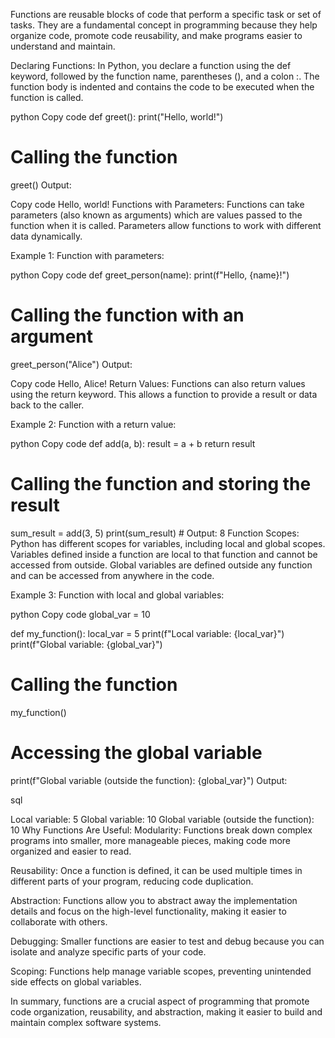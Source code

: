 
Functions are reusable blocks of code that perform a specific task or set of tasks. They are a fundamental concept in programming because they help organize code, promote code reusability, and make programs easier to understand and maintain.

Declaring Functions:
In Python, you declare a function using the def keyword, followed by the function name, parentheses (), and a colon :. The function body is indented and contains the code to be executed when the function is called.

python
Copy code
def greet():
    print("Hello, world!")

# Calling the function
greet()
Output:

Copy code
Hello, world!
Functions with Parameters:
Functions can take parameters (also known as arguments) which are values passed to the function when it is called. Parameters allow functions to work with different data dynamically.

Example 1: Function with parameters:

python
Copy code
def greet_person(name):
    print(f"Hello, {name}!")

# Calling the function with an argument
greet_person("Alice")
Output:

Copy code
Hello, Alice!
Return Values:
Functions can also return values using the return keyword. This allows a function to provide a result or data back to the caller.

Example 2: Function with a return value:

python
Copy code
def add(a, b):
    result = a + b
    return result

# Calling the function and storing the result
sum_result = add(3, 5)
print(sum_result)  # Output: 8
Function Scopes:
Python has different scopes for variables, including local and global scopes. Variables defined inside a function are local to that function and cannot be accessed from outside. Global variables are defined outside any function and can be accessed from anywhere in the code.

Example 3: Function with local and global variables:

python
Copy code
global_var = 10

def my_function():
    local_var = 5
    print(f"Local variable: {local_var}")
    print(f"Global variable: {global_var}")

# Calling the function
my_function()

# Accessing the global variable
print(f"Global variable (outside the function): {global_var}")
Output:

sql

Local variable: 5
Global variable: 10
Global variable (outside the function): 10
Why Functions Are Useful:
Modularity: Functions break down complex programs into smaller, more manageable pieces, making code more organized and easier to read.

Reusability: Once a function is defined, it can be used multiple times in different parts of your program, reducing code duplication.

Abstraction: Functions allow you to abstract away the implementation details and focus on the high-level functionality, making it easier to collaborate with others.

Debugging: Smaller functions are easier to test and debug because you can isolate and analyze specific parts of your code.

Scoping: Functions help manage variable scopes, preventing unintended side effects on global variables.

In summary, functions are a crucial aspect of programming that promote code organization, reusability, and abstraction, making it easier to build and maintain complex software systems.





